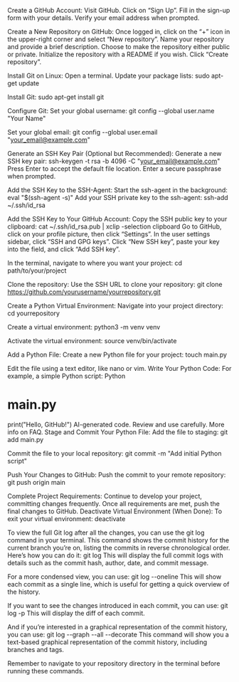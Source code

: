 Create a GitHub Account:
Visit GitHub.
Click on “Sign Up”.
Fill in the sign-up form with your details.
Verify your email address when prompted.

Create a New Repository on GitHub:
Once logged in, click on the “+” icon in the upper-right corner and select “New repository”.
Name your repository and provide a brief description.
Choose to make the repository either public or private.
Initialize the repository with a README if you wish.
Click “Create repository”.

Install Git on Linux:
Open a terminal.
Update your package lists:
sudo apt-get update

Install Git:
sudo apt-get install git

Configure Git:
Set your global username:
git config --global user.name "Your Name"

Set your global email:
git config --global user.email "your_email@example.com"

Generate an SSH Key Pair (Optional but Recommended):
Generate a new SSH key pair:
ssh-keygen -t rsa -b 4096 -C "your_email@example.com"
Press Enter to accept the default file location.
Enter a secure passphrase when prompted.

Add the SSH Key to the SSH-Agent:
Start the ssh-agent in the background:
eval "$(ssh-agent -s)"
Add your SSH private key to the ssh-agent:
ssh-add ~/.ssh/id_rsa

Add the SSH Key to Your GitHub Account:
Copy the SSH public key to your clipboard:
cat ~/.ssh/id_rsa.pub | xclip -selection clipboard
Go to GitHub, click on your profile picture, then click “Settings”.
In the user settings sidebar, click “SSH and GPG keys”.
Click “New SSH key”, paste your key into the field, and click “Add SSH key”.

In the terminal, navigate to where you want your project:
cd path/to/your/project

Clone the repository:
Use the SSH URL to clone your repository:
git clone https://github.com/yourusername/yourrepository.git

Create a Python Virtual Environment:
Navigate into your project directory:
cd yourrepository

Create a virtual environment:
python3 -m venv venv

Activate the virtual environment:
source venv/bin/activate

Add a Python File:
Create a new Python file for your project:
touch main.py

Edit the file using a text editor, like nano or vim.
Write Your Python Code:
For example, a simple Python script:
Python

# main.py
print("Hello, GitHub!")
AI-generated code. Review and use carefully. More info on FAQ.
Stage and Commit Your Python File:
Add the file to staging:
git add main.py

Commit the file to your local repository:
git commit -m "Add initial Python script"


Push Your Changes to GitHub:
Push the commit to your remote repository:
git push origin main

Complete Project Requirements:
Continue to develop your project, committing changes frequently.
Once all requirements are met, push the final changes to GitHub.
Deactivate Virtual Environment (When Done):
To exit your virtual environment:
deactivate

To view the full Git log after all the changes, you can use the git log command in your terminal. This command shows the commit history for the current branch you’re on, listing the commits in reverse chronological order. 
Here’s how you can do it:
git log
This will display the full commit logs with details such as the commit hash, author, date, and commit message.

For a more condensed view, you can use:
git log --oneline
This will show each commit as a single line, which is useful for getting a quick overview of the history.

If you want to see the changes introduced in each commit, you can use:
git log -p
This will display the diff of each commit.

And if you’re interested in a graphical representation of the commit history, you can use:
git log --graph --all --decorate
This command will show you a text-based graphical representation of the commit history, including branches and tags.

Remember to navigate to your repository directory in the terminal before running these commands.
